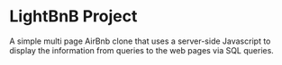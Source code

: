 # LightBnB Project

A simple multi page AirBnb clone that uses a server-side Javascript to display the information from queries to the web pages via SQL queries.
